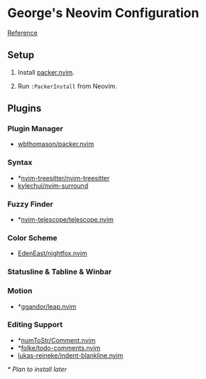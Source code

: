 # George's Neovim Configuration

[Reference](https://github.com/rockerBOO/awesome-neovim)

## Setup

1. Install [packer.nvim](https://github.com/wbthomason/packer.nvim).

2. Run `:PackerInstall` from Neovim.

## Plugins

### Plugin Manager

* [wbthomason/packer.nvim](https://github.com/wbthomason/packer.nvim)

### Syntax

* \*[nvim-treesitter/nvim-treesitter](https://github.com/nvim-treesitter/nvim-treesitter)
* [kylechui/nvim-surround](https://github.com/kylechui/nvim-surround)

### Fuzzy Finder

* \*[nvim-telescope/telescope.nvim](https://github.com/nvim-telescope/telescope.nvim)

### Color Scheme

* [EdenEast/nightfox.nvim](https://github.com/EdenEast/nightfox.nvim)

### Statusline & Tabline & Winbar

### Motion
* \*[ggandor/leap.nvim](https://github.com/ggandor/leap.nvim)

### Editing Support
* \*[numToStr/Comment.nvim](https://github.com/numToStr/Comment.nvim)
* \*[folke/todo-comments.nvim](https://github.com/folke/todo-comments.nvim)
* [lukas-reineke/indent-blankline.nvim](https://github.com/lukas-reineke/indent-blankline.nvim)

_\* Plan to install later_
